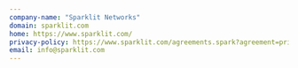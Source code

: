 ```yaml
---
company-name: "Sparklit Networks"
domain: sparklit.com
home: https://www.sparklit.com/
privacy-policy: https://www.sparklit.com/agreements.spark?agreement=privacy
email: info@sparklit.com
---
```




